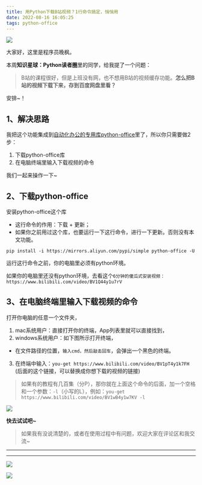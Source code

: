 ```yaml
---
title: 用Python下载B站视频？1行命令搞定，悄悄用
date: 2022-08-16 16:05:25
tags: python-office
---
```




![](https://www.python-office.com/api/img-cdn/python-office/you-get/cover.jpg)

大家好，这里是程序员晚枫。

本周**知识星球：Python读者圈**里的同学，给我提了一个问题：
> B站的课程很好，但是上班没有网，也不想用B站的视频缓存功能。**怎么把B站的视频下载下来，存到百度网盘里看？**

安排~！

## 1、解决思路

我把这个功能集成到[自动化办公的专用库python-office](http://t.cn/A6aWzuyn)里了，所以你只需要做2步：

1. 下载python-office库
2. 在电脑终端里输入下载视频的命令

我们一起来操作一下~
<!-- more -->

## 2、下载python-office

安装python-office这个库

- 这行命令的作用：下载 + 更新；
- 如果你之前用过这个库，也要运行一下这行命令，进行一下更新。否则没有本文功能。

```
pip install -i https://mirrors.aliyun.com/pypi/simple python-office -U
```

运行这行命令之前，你的电脑里必须有python环境。

如果你的电脑里还没有python环境，去看这个``6分钟的傻瓜式安装视频：https://www.bilibili.com/video/BV1Q44y1u7rV``

## 3、在电脑终端里输入下载视频的命令
打开你电脑的任意一个文件夹，
1. mac系统用户：直接打开你的终端，App列表里就可以直接找到，
2. windows系统用户：如下图所示打开终端，
  - 在文件路径的位置，``输入cmd，然后敲击回车``，会弹出一个黑色的终端。
3. 在终端中输入：``you-get https://www.bilibili.com/video/BV1pT4y1k7FH`` (后面的这个链接，可以替换成你想下载的视频的链接)

> 如果有的教程有几百集（分P），那你就在上面这个命令的后面，加一个空格和一个参数：``-l``（小写的L），例如：``you-get https://www.bilibili.com/video/BV1wB4y1w7KV -l``

![](https://www.python-office.com/api/img-cdn/python-office/you-get/cmd.jpg)


**快去试试吧~**

> 如果我有没说清楚的，或者在使用过程中有问题，欢迎大家在评论区和我交流~

----


---

![](https://www.python-office.com/assets/img/fuli.682e424c.jpg)

![](https://website-python-1300615378.cos.ap-nanjing.myqcloud.com/%E5%BC%95%E5%AF%BC%E8%B6%85%E9%93%BE%E6%8E%A5%2Fauto-work.jpg)